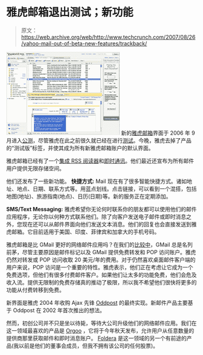 # 雅虎邮箱退出测试；新功能

> 原文：<https://web.archive.org/web/http://www.techcrunch.com/2007/08/26/yahoo-mail-out-of-beta-new-features/trackback/>

[![](img/c68871e3b23bd0e72e88bc4667b1c55e.png)](https://web.archive.org/web/20110429101339/http://mail.yahoo.com/) 新的[雅虎邮箱](https://web.archive.org/web/20110429101339/http://mail.yahoo.com/)界面于 2006 年 9 月进入[公测](https://web.archive.org/web/20110429101339/http://www.techcrunch.com/2006/09/14/yahoo-mail-beta-to-open-to-the-public/)，尽管雅虎在此之前很久就已经在进行[测试](https://web.archive.org/web/20110429101339/http://www.techcrunch.com/2005/11/29/rss-is-now-integrated-into-yahoo-mail-and-alerts/)。今晚，雅虎去掉了产品的“测试版”标签，并使其成为所有新雅虎邮箱账户的默认界面。

雅虎邮箱已经有了一个[集成 RSS 阅读器](https://web.archive.org/web/20110429101339/http://www.techcrunch.com/2005/11/29/rss-is-now-integrated-into-yahoo-mail-and-alerts/)和[即时通讯](https://web.archive.org/web/20110429101339/http://www.techcrunch.com/2006/11/09/single-ajax-interface-for-yahoo-mail-im-coming/)。他们最近还宣布为所有邮件用户提供无限存储空间。

他们还发布了一些新功能。
 **快捷方式:** Mail 现在有了很多智能快捷方式。诸如地址、地点、日期、联系方式等。用蓝点划线。点击链接，可以看到一个混搭，包括地图(地址)、旅游指南(地点)、日历(日期)等。新的服务正在定期添加。

**SMS/Text Messaging:** 雅虎希望你无论何时联系你的朋友都可以使用他们的邮件应用程序，无论你以何种方式联系他们。除了向客户发送电子邮件或即时消息之外，您现在还可以从邮件界面向他们发送文本消息。他们的回复也会直接发送到雅虎邮箱。它目前适用于美国、印度、菲律宾和加拿大的手机号码。

雅虎邮箱是比 GMail 更好的网络邮件应用吗？在我们的[比较中](https://web.archive.org/web/20110429101339/http://www.techcrunch.com/2007/02/08/a-comparison-of-live-hotmail-gmail-and-yahoo-mail)，GMail 总是名列前茅，尽管主要原因是邮件标记以及 GMail 提供免费转发和 POP 访问账户。雅虎仍然对转发或 POP 访问收取 20 美元/年的费用。对于仍然喜欢桌面邮件客户端的用户来说，POP 访问是一个重要的特性。雅虎表示，他们正在考虑让它成为一个免费选项，但他们有很多付费邮件客户。如果他们让太多的功能免费，他们会危及收入流。提供无限制的免费存储真的推动了极限，所以我不希望他们很快将更多的功能从付费转移到免费。

新界面是雅虎 2004 年收购 Ajax 先锋 [Oddpost](https://web.archive.org/web/20110429101339/http://en.wikipedia.org/wiki/Oddpost) 的最终实现。新邮件产品主要基于 Oddpost 在 2002 年首次推出的想法。

然而，初创公司并不只是坐以待毙，等待大公司升级他们的网络邮件应用。我们在这一领域最喜欢的产品是 [Orgoo](https://web.archive.org/web/20110429101339/http://www.techcrunch.com/2007/05/14/orgoo-the-web-emailim-replacement/) ，它将于今年秋天发布，允许用户从任意数量的提供商那里获取邮件和即时消息账户。 [Foldera](https://web.archive.org/web/20110429101339/http://www.techcrunch.com/2006/02/20/foldera-never-organize-your-inbox-again/) 是这一领域的另一个有前途的产品(我以前是他们的董事会成员，但我不拥有该公司的任何股票)。